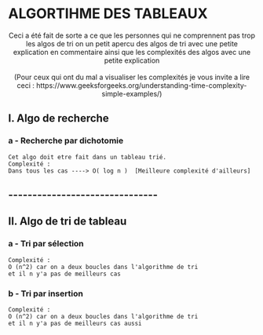 # ALGORTIHME DES TABLEAUX 

<div align="center">
Ceci a été fait de sorte a ce que les personnes qui ne comprennent pas trop les algos de tri
on un petit apercu des algos de tri avec une petite explication en commentaire ainsi que
les complexités des algos avec une petite explication 
<br>
<br>
(Pour ceux qui ont du mal a visualiser les complexités je vous invite a lire ceci : https://www.geeksforgeeks.org/understanding-time-complexity-simple-examples/)
</div>

## I. Algo de recherche 

### a - Recherche par dichotomie 
    Cet algo doit etre fait dans un tableau trié.
    Complexité :
    Dans tous les cas ----> O( log n )  [Meilleure complexité d'ailleurs]


## -------------------------------

## II. Algo de tri de tableau

### a - Tri par sélection 

    Complexité :
    O (n^2) car on a deux boucles dans l'algorithme de tri 
    et il n y'a pas de meilleurs cas


### b - Tri par insertion 

    Complexité :
    O (n^2) car on a deux boucles dans l'algorithme de tri 
    et il n y'a pas de meilleurs cas aussi
    

